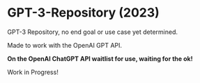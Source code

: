 # GPT-3-Repository (2023)
GPT-3 Repository, no end goal or use case yet determined.


Made to work with the OpenAI GPT API.


**On the OpenAI ChatGPT API waitlist for use, waiting for the ok!**


Work in Progress!

